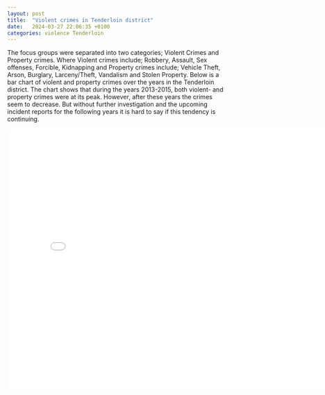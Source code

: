 ```yaml
---
layout: post
title:  "Violent crimes in Tenderloin district"
date:   2024-03-27 22:06:35 +0100
categories: violence Tenderloin
---
```


The focus groups were separated into two categories; Violent Crimes and Property crimes. Where Violent crimes include; Robbery, Assault, Sex offenses, Forcible, Kidnapping and Property crimes include; Vehicle Theft, Arson, Burglary, Larceny/Theft, Vandalism and Stolen Property. Below is a bar chart of violent and property crimes over the years in the Tenderloin district. The chart shows that during the years 2013-2015, both violent- and property crimes were at its peak. However, after these years the crimes seem to decrease. But without further investigation and the upcoming incident reports for the following years it is hard to say if this tendency is continuing. 
<iframe src="{{site.baseurl}}/assets/images/annual_crime_counts.html" width="800" height="600" style="border:none;"></iframe>


